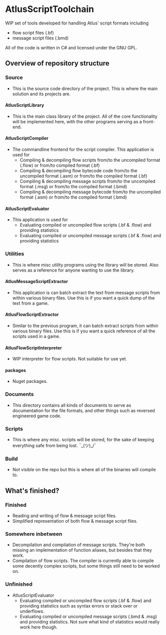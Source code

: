 ﻿
# AtlusScriptToolchain #

WIP set of tools developed for handling Atlus' script formats including
* flow script files (.bf)
* message script files (.bmd)

All of the code is written in C# and licensed under the GNU GPL.

## Overview of repository structure ##

### Source ###
* This is the source code directory of the project. This is where the main solution and its projects are.

#### AtlusScriptLibrary ####
* This is the main class library of the project. All of the core functionality will be implemented here, with the other programs serving as a front-end.

#### AtlusScriptCompiler ####
* The commandline frontend for the script compiler. This application is used for
	* Compiling & decompiling flow scripts from/to the uncompiled format (.flow) or from/to compiled format (.bf)
	* Compiling & decompiling flow bytecode code from/to the uncompiled format (.asm) or from/to the compiled format (.bf)
	* Compiling & decompiling message scripts from/to the uncompiled format (.msg) or from/to the compiled format (.bmd)
	* Compiling & decompiling message bytecode from/to the uncompiled format (.asm) or from/to the  compiled format (.bmd)

#### AtlusScriptEvaluator ####
* This application is used for
	* Evaluating compiled or uncompiled flow scripts (.bf & .flow) and providing statistics
	* Evaluating compiled or uncompiled message scripts (.bf & .flow) and providing statistics

### Utilities ###
* This is where misc utility programs using the library will be stored. Also serves as a reference for anyone wanting to use the library.

#### AtlusMessageScriptExtractor ####
* This application is can batch extract the text from message scripts from within various binary files. Use this is if you want a quick dump of the text from a game.

#### AtlusFlowScriptExtractor ####
* Similar to the previous program, it can batch extract scripts from within various binary files. Use this is if you want a quick reference of all the scripts used in a game.

#### AtlusFlowScriptInterpreter ####
* WIP interpreter for flow scripts. Not suitable for use yet.

#### packages ####
* Nuget packages.

### Documents ###
* This directory contains all kinds of documents to serve as documentation for the file formats, and other things such as reversed engineered game code.

### Scripts ###
* This is where any misc. scripts will be stored, for the sake of keeping everything safe from being lost. ¯\_(ツ)_/¯

### Build ###
* Not visible on the repo but this is where all of the binaries will compile to.

## What's finished? ##

### Finished ###
* Reading and writing of flow & message script files.
* Simplified representation of both flow & message script files.

### Somewhere inbetween ###
* Decompilation and compilation of message scripts. They're both missing an implementation of function aliases, but besides that they work.
* Compilation of flow scripts. The compiler is currently able to compile some decently complex scripts, but some things still need to be worked on.

### Unfinished ###
* AtlusScriptEvaluator
	* Evaluating compiled or uncompiled flow scripts (.bf & .flow) and providing statistics such as syntax errors or stack over or underflows.
	* Evaluating compiled or uncompiled message scripts (.bmd & .msg) and providing statistics. Not sure what kind of statistics would really work here though. 